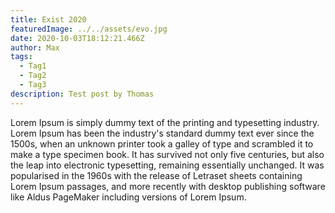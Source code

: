 ```yaml
---
title: Exist 2020
featuredImage: ../../assets/evo.jpg
date: 2020-10-03T18:12:21.466Z
author: Max
tags:
  - Tag1
  - Tag2
  - Tag3
description: Test post by Thomas
---
```

Lorem Ipsum is simply dummy text of the printing and typesetting industry. Lorem Ipsum has been the industry's standard dummy text ever since the 1500s, when an unknown printer took a galley of type and scrambled it to make a type specimen book. It has survived not only five centuries, but also the leap into electronic typesetting, remaining essentially unchanged. It was popularised in the 1960s with the release of Letraset sheets containing Lorem Ipsum passages, and more recently with desktop publishing software like Aldus PageMaker including versions of Lorem Ipsum.